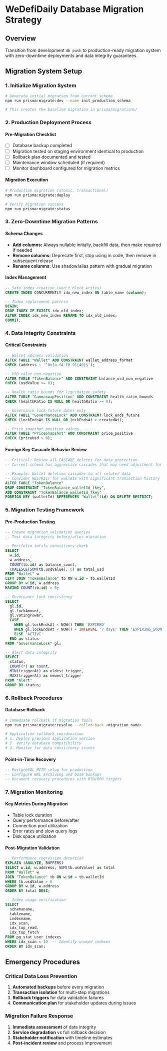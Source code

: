 # WeDefiDaily Database Migration Strategy

## Overview
Transition from development `db push` to production-ready migration system with zero-downtime deployments and data integrity guarantees.

## Migration System Setup

### 1. Initialize Migration System
```bash
# Generate initial migration from current schema
npm run prisma:migrate:dev --name init_production_schema

# This creates the baseline migration in prisma/migrations/
```

### 2. Production Deployment Process

#### Pre-Migration Checklist
- [ ] Database backup completed
- [ ] Migration tested on staging environment identical to production
- [ ] Rollback plan documented and tested
- [ ] Maintenance window scheduled (if required)
- [ ] Monitor dashboard configured for migration metrics

#### Migration Execution
```bash
# Production migration (atomic, transactional)
npm run prisma:migrate:deploy

# Verify migration success
npm run prisma:migrate:status
```

### 3. Zero-Downtime Migration Patterns

#### Schema Changes
- **Add columns:** Always nullable initially, backfill data, then make required if needed
- **Remove columns:** Deprecate first, stop using in code, then remove in subsequent release
- **Rename columns:** Use shadow/alias pattern with gradual migration

#### Index Management
```sql
-- Safe index creation (won't block writes)
CREATE INDEX CONCURRENTLY idx_new_index ON table_name (column);

-- Index replacement pattern
BEGIN;
DROP INDEX IF EXISTS idx_old_index;
ALTER INDEX idx_new_index RENAME TO idx_old_index;
COMMIT;
```

### 4. Data Integrity Constraints

#### Critical Constraints
```sql
-- Wallet address validation
ALTER TABLE "Wallet" ADD CONSTRAINT wallet_address_format
CHECK (address ~ '^0x[a-fA-F0-9]{40}$');

-- USD value non-negative
ALTER TABLE "TokenBalance" ADD CONSTRAINT balance_usd_non_negative
CHECK (usdValue >= 0);

-- Health ratio bounds for liquidation safety
ALTER TABLE "GammaswapPosition" ADD CONSTRAINT health_ratio_bounds
CHECK (healthRatio IS NULL OR healthRatio >= 0);

-- Governance lock future dates only
ALTER TABLE "GovernanceLock" ADD CONSTRAINT lock_ends_future
CHECK (lockEndsAt IS NULL OR lockEndsAt > createdAt);

-- Price snapshot positive values
ALTER TABLE "PriceSnapshot" ADD CONSTRAINT price_positive
CHECK (priceUsd > 0);
```

#### Foreign Key Cascade Behavior Review
```sql
-- Critical: Review all CASCADE deletes for data protection
-- Current schema has aggressive cascades that may need adjustment for production

-- Example: Wallet deletion cascades to all related data
-- Consider RESTRICT for wallets with significant transaction history
ALTER TABLE "TokenBalance"
DROP CONSTRAINT "TokenBalance_walletId_fkey",
ADD CONSTRAINT "TokenBalance_walletId_fkey"
FOREIGN KEY (walletId) REFERENCES "Wallet"(id) ON DELETE RESTRICT;
```

### 5. Migration Testing Framework

#### Pre-Production Testing
```sql
-- Create migration validation queries
-- Test data integrity before/after migration

-- Portfolio totals consistency check
SELECT
  w.id,
  w.address,
  COUNT(tb.id) as balance_count,
  COALESCE(SUM(tb.usdValue), 0) as total_usd
FROM "Wallet" w
LEFT JOIN "TokenBalance" tb ON w.id = tb.walletId
GROUP BY w.id, w.address
HAVING COUNT(tb.id) > 0;

-- Governance lock consistency
SELECT
  gl.id,
  gl.lockAmount,
  gl.votingPower,
  CASE
    WHEN gl.lockEndsAt < NOW() THEN 'EXPIRED'
    WHEN gl.lockEndsAt < NOW() + INTERVAL '7 days' THEN 'EXPIRING_SOON'
    ELSE 'ACTIVE'
  END as status
FROM "GovernanceLock" gl;

-- Alert data integrity
SELECT
  status,
  COUNT(*) as count,
  MIN(triggerAt) as oldest_trigger,
  MAX(triggerAt) as newest_trigger
FROM "Alert"
GROUP BY status;
```

### 6. Rollback Procedures

#### Database Rollback
```bash
# Immediate rollback if migration fails
npm run prisma:migrate:resolve --rolled-back <migration_name>

# Application rollback coordination
# 1. Deploy previous application version
# 2. Verify database compatibility
# 3. Monitor for data consistency issues
```

#### Point-in-Time Recovery
```sql
-- PostgreSQL PITR setup for production
-- Configure WAL archiving and base backups
-- Document recovery procedures with RTO/RPO targets
```

### 7. Migration Monitoring

#### Key Metrics During Migration
- Table lock duration
- Query performance before/after
- Connection pool utilization
- Error rates and slow query logs
- Disk space utilization

#### Post-Migration Validation
```sql
-- Performance regression detection
EXPLAIN (ANALYZE, BUFFERS)
SELECT w.id, w.address, SUM(tb.usdValue) as total
FROM "Wallet" w
JOIN "TokenBalance" tb ON w.id = tb.walletId
WHERE tb.usdValue > 0
GROUP BY w.id, w.address
ORDER BY total DESC;

-- Index usage verification
SELECT
  schemaname,
  tablename,
  indexname,
  idx_scan,
  idx_tup_read,
  idx_tup_fetch
FROM pg_stat_user_indexes
WHERE idx_scan < 10  -- Identify unused indexes
ORDER BY idx_scan;
```

## Emergency Procedures

### Critical Data Loss Prevention
1. **Automated backups** before every migration
2. **Transaction isolation** for multi-step migrations
3. **Rollback triggers** for data validation failures
4. **Communication plan** for stakeholder updates during issues

### Migration Failure Response
1. **Immediate assessment** of data integrity
2. **Service degradation** vs full rollback decision
3. **Stakeholder notification** with timeline estimates
4. **Post-incident review** and process improvement